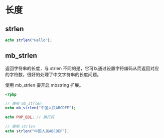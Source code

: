# 长度

## strlen

```php
echo strlen("Hello");
```

## mb_strlen

返回字符串的长度，与 strlen 不同的是，它可以通过设置字符编码从而返回对应的字符数，很好的处理了中文字符串的长度问题。

使用 mb_strlen 要开启 mbstring 扩展。

```php
<?php

// 使用 mb_strlen
echo mb_strlen("中国人民ABCDEF");
 
echo PHP_EOL; // 换行符
 
// 使用 strlen
echo strlen("中国人民ABCDEF");

```